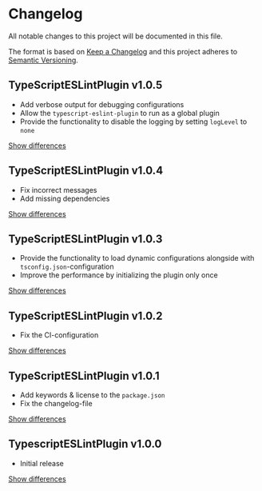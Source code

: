 # Changelog
All notable changes to this project will be documented in this file.

The format is based on [Keep a Changelog](http://keepachangelog.com/en/1.0.0/)
and this project adheres to [Semantic Versioning](http://semver.org/spec/v2.0.0.html).

## TypeScriptESLintPlugin v1.0.5
  - Add verbose output for debugging configurations
  - Allow the `typescript-eslint-plugin` to run as a global plugin
  - Provide the functionality to disable the logging by setting `logLevel` to `none`

[Show differences](https://github.com/manuth/TypeScriptESLintPlugin/compare/v1.0.4..v1.0.5)

## TypeScriptESLintPlugin v1.0.4
  - Fix incorrect messages
  - Add missing dependencies

[Show differences](https://github.com/manuth/TypeScriptESLintPlugin/compare/v1.0.3..v1.0.4)

## TypeScriptESLintPlugin v1.0.3
  - Provide the functionality to load dynamic configurations alongside with `tsconfig.json`-configuration
  - Improve the performance by initializing the plugin only once

[Show differences](https://github.com/manuth/TypeScriptESLintPlugin/compare/v1.0.2...v1.0.3)

## TypeScriptESLintPlugin v1.0.2
  - Fix the CI-configuration

[Show differences](https://github.com/manuth/TypeScriptESLintPlugin/compare/v1.0.1...v1.0.2)

## TypeScriptESLintPlugin v1.0.1
  - Add keywords & license to the `package.json`
  - Fix the changelog-file

[Show differences](https://github.com/manuth/TypeScriptESLintPlugin/compare/v1.0.0...v1.0.1)

## TypescriptESLintPlugin v1.0.0
  - Initial release

[Show differences](https://github.com/manuth/TypeScriptESLintPlugin/compare/b0a4a4e4b8b14da1a9990f30c263c31456dfe6e9...v1.0.0)